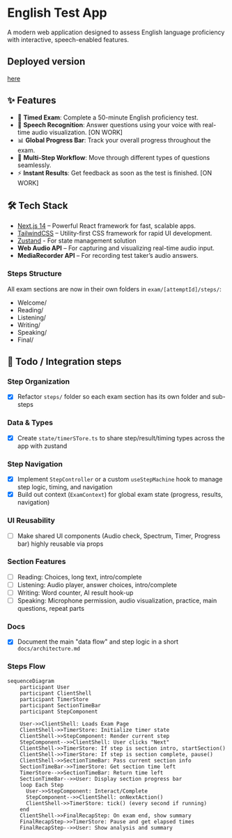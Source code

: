# English Test App

A modern web application designed to assess English language proficiency with interactive, speech-enabled features.

## Deployed version 
[here](https://exam-stepper.vercel.app/)

## ✨ Features

- 📝 **Timed Exam**: Complete a 50-minute English proficiency test.
- 🎤 **Speech Recognition**: Answer questions using your voice with real-time audio visualization. [ON WORK]
- 📊 **Global Progress Bar**: Track your overall progress throughout the exam.
- 🔄 **Multi-Step Workflow**: Move through different types of questions seamlessly.
- ⚡ **Instant Results**: Get feedback as soon as the test is finished. [ON WORK]

## 🛠️ Tech Stack

- [Next.js 14](https://nextjs.org/) – Powerful React framework for fast, scalable apps.
- [TailwindCSS](https://tailwindcss.com/) – Utility-first CSS framework for rapid UI development.
- [Zustand](https://zustand.docs.pmnd.rs/getting-started/introduction) - For state management solution
- **Web Audio API** – For capturing and visualizing real-time audio input.
- **MediaRecorder API** – For recording test taker’s audio answers.


### Steps Structure

All exam sections are now in their own folders in `exam/[attemptId]/steps/`:

- Welcome/
- Reading/
- Listening/
- Writing/
- Speaking/
- Final/


## 📌 Todo / Integration steps

### Step Organization
- [x] Refactor `steps/` folder so each exam section has its own folder and sub-steps

### Data & Types
- [x] Create `state/timerSTore.ts` to share step/result/timing types across the app with zustand

### Step Navigation
- [x] Implement `StepController` or a custom `useStepMachine` hook to manage step logic, timing, and navigation
- [x] Build out context (`ExamContext`) for global exam state (progress, results, navigation)

### UI Reusability
- [ ] Make shared UI components (Audio check, Spectrum, Timer, Progress bar) highly reusable via props

### Section Features
- [ ] Reading: Choices, long text, intro/complete
- [ ] Listening: Audio player, answer choices, intro/complete
- [ ] Writing: Word counter, AI result hook-up
- [ ] Speaking: Microphone permission, audio visualization, practice, main questions, repeat parts

### Docs
- [x] Document the main "data flow" and step logic in a short `docs/architecture.md`


### Steps Flow
```mermaid
sequenceDiagram
    participant User
    participant ClientShell
    participant TimerStore
    participant SectionTimeBar
    participant StepComponent

    User->>ClientShell: Loads Exam Page
    ClientShell->>TimerStore: Initialize timer state
    ClientShell->>StepComponent: Render current step
    StepComponent-->>ClientShell: User clicks "Next"
    ClientShell->>TimerStore: If step is section intro, startSection()
    ClientShell->>TimerStore: If step is section complete, pause()
    ClientShell->>SectionTimeBar: Pass current section info
    SectionTimeBar->>TimerStore: Get section time left
    TimerStore-->>SectionTimeBar: Return time left
    SectionTimeBar-->>User: Display section progress bar
    loop Each Step
      User->>StepComponent: Interact/Complete
      StepComponent-->>ClientShell: onNextAction()
      ClientShell->>TimerStore: tick() (every second if running)
    end
    ClientShell->>FinalRecapStep: On exam end, show summary
    FinalRecapStep->>TimerStore: Pause and get elapsed times
    FinalRecapStep-->>User: Show analysis and summary
```




